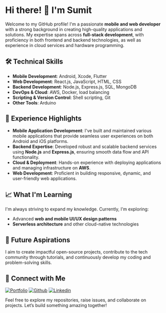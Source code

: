 # Hi there! 👋 I'm Sumit

Welcome to my GitHub profile! I'm a passionate **mobile and web developer** with a strong background in creating high-quality applications and solutions. My expertise spans across **full-stack development**, with proficiency in both frontend and backend technologies, as well as experience in cloud services and hardware programming.

## 🛠️ Technical Skills
- **Mobile Development**: Android, Xcode, Flutter
- **Web Development**: React.js, JavaScript, HTML, CSS
- **Backend Development**: Node.js, Express.js, SQL, MongoDB
- **DevOps & Cloud**: AWS, Docker, load balancing
- **Scripting & Version Control**: Shell scripting, Git
- **Other Tools**: Arduino

## 🌟 Experience Highlights
- **Mobile Application Development**: I've built and maintained various mobile applications that provide seamless user experiences on both Android and iOS platforms.
- **Backend Expertise**: Developed robust and scalable backend services using **Node.js** and **Express.js**, ensuring smooth data flow and API functionality.
- **Cloud & Deployment**: Hands-on experience with deploying applications and managing infrastructure on **AWS**.
- **Web Development**: Proficient in building responsive, dynamic, and user-friendly web applications.

## 📈 What I'm Learning
I'm always striving to expand my knowledge. Currently, I'm exploring:
- Advanced **web and mobile UI/UX design patterns**
- **Serverless architecture** and other cloud-native technologies

## 🌱 Future Aspirations
I aim to create impactful open-source projects, contribute to the tech community through tutorials, and continuously develop my coding and problem-solving skills.

## 🔗 Connect with Me
[![Portfolio](https://img.shields.io/badge/-Portfolio-red?style=flat&logo=appveyor&logoColor=white)](https://iosumit.github.io)
[![Github](https://img.shields.io/badge/-Github-000?style=flat&logo=Github&logoColor=white)](https://github.com/iosumit)
[![Linkedin](https://img.shields.io/badge/-LinkedIn-blue?style=flat&logo=Linkedin&logoColor=white)](https://www.linkedin.com/in/iosumit/)
<!-- - [LinkedIn](#) • [Twitter](#) • [Portfolio](#) • [YouTube Channel](#) -->

Feel free to explore my repositories, raise issues, and collaborate on projects. Let’s build something amazing together!
